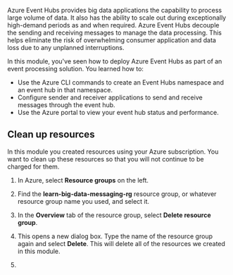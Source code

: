 Azure Event Hubs provides big data applications the capability to process large volume of data. It also has the ability to scale out during exceptionally high-demand periods as and when required. Azure Event Hubs decouple the sending and receiving messages to manage the data processing. This helps eliminate the risk of overwhelming consumer application and data loss due to any unplanned interruptions.

In this module, you've seen how to deploy Azure Event Hubs as part of an event processing solution. 
You learned how to:

- Use the Azure CLI commands to create an Event Hubs namespace and an event hub in that namespace. 
- Configure sender and receiver applications to send and receive messages through the event hub.
- Use the Azure portal to view your event hub status and performance.

## Clean up resources

In this module you created resources using your Azure subscription. You want to clean up these resources so that you will not continue to be charged for them.

1. In Azure, select **Resource groups** on the left.

1. Find the **learn-big-data-messaging-rg** resource group, or whatever resource group name you used,  and select it.

1. In the **Overview** tab of the resource group, select **Delete resource group**.

1. This opens a new dialog box. Type the name of the resource group  again and select **Delete**. This will delete all of the resources we created in this module.
1. 